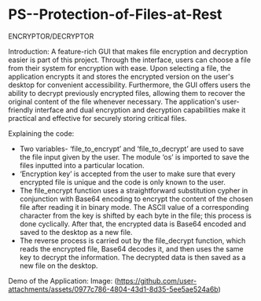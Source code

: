 # PS--Protection-of-Files-at-Rest

ENCRYPTOR/DECRYPTOR

Introduction:
A feature-rich GUI that makes file encryption and decryption easier is part of this project. Through the interface, users can choose a file from their system for encryption with ease. Upon selecting a file, the application encrypts it and stores the encrypted version on the user's desktop for convenient accessibility. Furthermore, the GUI offers users the ability to decrypt previously encrypted files, allowing them to recover the original content of the file whenever necessary. The application's user-friendly interface and dual encryption and decryption capabilities make it practical and effective for securely storing critical files.

Explaining the code:

-	Two variables- ‘file_to_encrypt’ and ‘file_to_decrypt’ are used to save the file input given by the user. The module ‘os’ is imported to save the files inputted into a particular location. 
-	‘Encryption key’ is accepted from the user to make sure that every encrypted file is unique and the code is only known to the user. 
-	The file_encrypt function uses a straightforward substitution cypher in conjunction with Base64 encoding to encrypt the content of the chosen file after reading it in binary mode. The ASCII value of a corresponding character from the key is shifted by each byte in the file; this process is done cyclically. After that, the encrypted data is Base64 encoded and saved to the desktop as a new file.
-	The reverse process is carried out by the file_decrypt function, which reads the encrypted file, Base64 decodes it, and then uses the same key to decrypt the information. The decrypted data is then saved as a new file on the desktop.

Demo of the Application:
Image: (https://github.com/user-attachments/assets/0977c786-4804-43d1-8d35-5ee5ae524a6b)


 




